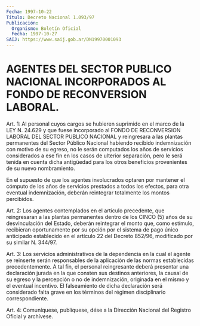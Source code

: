 ```yaml
---
Fecha: 1997-10-22
Título: Decreto Nacional 1.093/97
Publicación:
  Organismo: Boletín Oficial
  Fecha: 1997-10-27
SAIJ: https://www.saij.gob.ar/DN19970001093
---
```

# AGENTES DEL SECTOR PUBLICO NACIONAL INCORPORADOS AL  FONDO DE RECONVERSION LABORAL.

<a id="1"></a>
Art. 1: Al personal  cuyos  cargos se hubieren suprimido en el marco  de la LEY N. 24.629 y que fuese  incorporado  al  FONDO  DE RECONVERSION LABORAL  DEL  SECTOR  PUBLICO NACIONAL y reingresara a las  plantas  permanentes  del  Sector  Público  Nacional  habiendo recibido  indemnización  con  motivo  de  su egreso,  no  le  serán computados los años de servicios considerados  a  ese  fin  en  los casos  de  ulterior separación, pero le será tenida en cuenta dicha antigüedad para  los  otros  beneficios  provenientes  de  su nuevo nombramiento.

En el supuesto de que los agentes involucrados optaren por mantener el  cómputo de los años de servicios prestados a todos los efectos, para otra eventual indemnización, deberán reintegrar totalmente los montos percibidos.

<a id="2"></a>
Art.  2:  Los agentes contemplados en el artículo precedente, que reingresaran a las plantas permanentes dentro de los CINCO (5) años de su desvinculación  del  Estado, deberán reintegrar el monto que, como  estímulo,  recibieran oportunamente  por  su  opción  por  el sistema de pago único anticipado establecido en el artículo 22 del Decreto 852/96, modificado por su similar N. 344/97.

<a id="3"></a>
Art. 3: Los servicios administrativos de la dependencia en la cual el agente se reinserte  serán  responsables de la aplicación de las normas  establecidas  precedentemente.   A  tal  fin,  el  personal reingresante  deberá presentar una declaración  jurada  en  la  que consten sus destinos  anteriores,  la  causal  de  su  egreso  y la percepción  o  no  de  indemnización,  originada  en  el mismo y el eventual  incentivo.  El  falseamiento  de  dicha declaración  será considerado  falta grave en los términos del régimen  disciplinario correspondiente.

<a id="4"></a>
Art. 4: Comuníquese,  publíquese, dése a la Dirección Nacional del Registro  Oficial  y archívese.